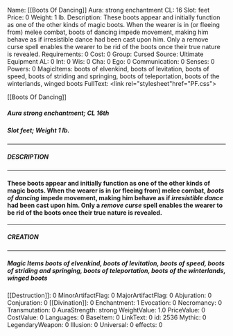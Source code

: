 Name: [[Boots Of Dancing]]
Aura: strong enchantment
CL: 16
Slot: feet
Price: 0
Weight: 1 lb.
Description: These boots appear and initially function as one of the other kinds of magic boots. When the wearer is in (or fleeing from) melee combat, boots of dancing impede movement, making him behave as if irresistible dance had been cast upon him. Only a remove curse spell enables the wearer to be rid of the boots once their true nature is revealed.
Requirements: 0
Cost: 0
Group: Cursed
Source: Ultimate Equipment
AL: 0
Int: 0
Wis: 0
Cha: 0
Ego: 0
Communication: 0
Senses: 0
Powers: 0
MagicItems: boots of elvenkind, boots of levitation, boots of speed, boots of striding and springing, boots of teleportation, boots of the winterlands, winged boots
FullText: <link rel="stylesheet"href="PF.css"><div class="heading"><p class="alignleft">[[Boots Of Dancing]]</p><div style="clear: both;"></div></div><div><h5><b>Aura </b>strong enchantment; <b>CL </b>16th</h5><h5><b>Slot </b>feet; <b>Weight </b>1 lb.</h5></div><hr/><div><h5><b>DESCRIPTION</b></h5></div><hr/><div><h4><p>These boots appear and initially function as one of the other kinds of magic boots. When the wearer is in (or fleeing from) melee combat, <i>boots of dancing</i> impede movement, making him behave as if <i>irresistible dance</i> had been cast upon him. Only a <i>remove curse</i> spell enables the wearer to be rid of the boots once their true nature is revealed.</p></h4></div><hr/><div><h5><b>CREATION</b></h5></div><hr/><div><h5><b>Magic Items </b><i>boots of elvenkind, boots of levitation, boots of speed, boots of striding and springing, boots of teleportation, boots of the winterlands, winged boots</i></h5></div>
[[Destruction]]: 0
MinorArtifactFlag: 0
MajorArtifactFlag: 0
Abjuration: 0
Conjuration: 0
[[Divination]]: 0
Enchantment: 1
Evocation: 0
Necromancy: 0
Transmutation: 0
AuraStrength: strong
WeightValue: 1.0
PriceValue: 0
CostValue: 0
Languages: 0
BaseItem: 0
LinkText: 0
id: 2536
Mythic: 0
LegendaryWeapon: 0
Illusion: 0
Universal: 0
effects: 0
